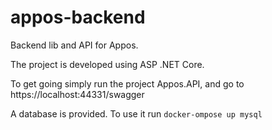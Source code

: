 # appos-backend
Backend lib and API for Appos.

The project is developed using ASP .NET Core.

To get going simply run the project Appos.API, and go to https://localhost:44331/swagger

A database is provided. To use it run ``docker-ompose up mysql``
